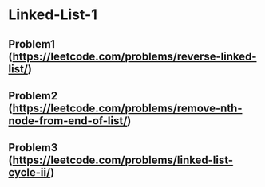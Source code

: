 # Linked-List-1

## Problem1 (https://leetcode.com/problems/reverse-linked-list/)

## Problem2 (https://leetcode.com/problems/remove-nth-node-from-end-of-list/)

## Problem3 (https://leetcode.com/problems/linked-list-cycle-ii/)

